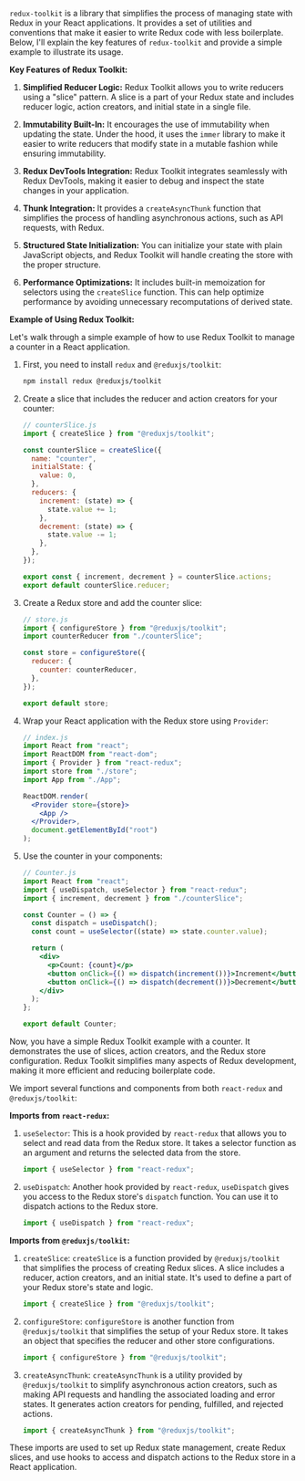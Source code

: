 `redux-toolkit` is a library that simplifies the process of managing state with Redux in your React applications. It provides a set of utilities and conventions that make it easier to write Redux code with less boilerplate. Below, I'll explain the key features of `redux-toolkit` and provide a simple example to illustrate its usage.

**Key Features of Redux Toolkit:**

1. **Simplified Reducer Logic:** Redux Toolkit allows you to write reducers using a "slice" pattern. A slice is a part of your Redux state and includes reducer logic, action creators, and initial state in a single file.

2. **Immutability Built-In:** It encourages the use of immutability when updating the state. Under the hood, it uses the `immer` library to make it easier to write reducers that modify state in a mutable fashion while ensuring immutability.

3. **Redux DevTools Integration:** Redux Toolkit integrates seamlessly with Redux DevTools, making it easier to debug and inspect the state changes in your application.

4. **Thunk Integration:** It provides a `createAsyncThunk` function that simplifies the process of handling asynchronous actions, such as API requests, with Redux.

5. **Structured State Initialization:** You can initialize your state with plain JavaScript objects, and Redux Toolkit will handle creating the store with the proper structure.

6. **Performance Optimizations:** It includes built-in memoization for selectors using the `createSlice` function. This can help optimize performance by avoiding unnecessary recomputations of derived state.

**Example of Using Redux Toolkit:**

Let's walk through a simple example of how to use Redux Toolkit to manage a counter in a React application.

1. First, you need to install `redux` and `@reduxjs/toolkit`:

   ```bash
   npm install redux @reduxjs/toolkit
   ```

2. Create a slice that includes the reducer and action creators for your counter:

   ```jsx
   // counterSlice.js
   import { createSlice } from "@reduxjs/toolkit";

   const counterSlice = createSlice({
     name: "counter",
     initialState: {
       value: 0,
     },
     reducers: {
       increment: (state) => {
         state.value += 1;
       },
       decrement: (state) => {
         state.value -= 1;
       },
     },
   });

   export const { increment, decrement } = counterSlice.actions;
   export default counterSlice.reducer;
   ```

3. Create a Redux store and add the counter slice:

   ```jsx
   // store.js
   import { configureStore } from "@reduxjs/toolkit";
   import counterReducer from "./counterSlice";

   const store = configureStore({
     reducer: {
       counter: counterReducer,
     },
   });

   export default store;
   ```

4. Wrap your React application with the Redux store using `Provider`:

   ```jsx
   // index.js
   import React from "react";
   import ReactDOM from "react-dom";
   import { Provider } from "react-redux";
   import store from "./store";
   import App from "./App";

   ReactDOM.render(
     <Provider store={store}>
       <App />
     </Provider>,
     document.getElementById("root")
   );
   ```

5. Use the counter in your components:

   ```jsx
   // Counter.js
   import React from "react";
   import { useDispatch, useSelector } from "react-redux";
   import { increment, decrement } from "./counterSlice";

   const Counter = () => {
     const dispatch = useDispatch();
     const count = useSelector((state) => state.counter.value);

     return (
       <div>
         <p>Count: {count}</p>
         <button onClick={() => dispatch(increment())}>Increment</button>
         <button onClick={() => dispatch(decrement())}>Decrement</button>
       </div>
     );
   };

   export default Counter;
   ```

Now, you have a simple Redux Toolkit example with a counter. It demonstrates the use of slices, action creators, and the Redux store configuration. Redux Toolkit simplifies many aspects of Redux development, making it more efficient and reducing boilerplate code.

We import several functions and components from both `react-redux` and `@reduxjs/toolkit`:

**Imports from `react-redux`:**

1. `useSelector`: This is a hook provided by `react-redux` that allows you to select and read data from the Redux store. It takes a selector function as an argument and returns the selected data from the store.

   ```javascript
   import { useSelector } from "react-redux";
   ```

2. `useDispatch`: Another hook provided by `react-redux`, `useDispatch` gives you access to the Redux store's `dispatch` function. You can use it to dispatch actions to the Redux store.

   ```javascript
   import { useDispatch } from "react-redux";
   ```

**Imports from `@reduxjs/toolkit`:**

1. `createSlice`: `createSlice` is a function provided by `@reduxjs/toolkit` that simplifies the process of creating Redux slices. A slice includes a reducer, action creators, and an initial state. It's used to define a part of your Redux store's state and logic.

   ```javascript
   import { createSlice } from "@reduxjs/toolkit";
   ```

2. `configureStore`: `configureStore` is another function from `@reduxjs/toolkit` that simplifies the setup of your Redux store. It takes an object that specifies the reducer and other store configurations.

   ```javascript
   import { configureStore } from "@reduxjs/toolkit";
   ```

3. `createAsyncThunk`: `createAsyncThunk` is a utility provided by `@reduxjs/toolkit` to simplify asynchronous action creators, such as making API requests and handling the associated loading and error states. It generates action creators for pending, fulfilled, and rejected actions.

   ```javascript
   import { createAsyncThunk } from "@reduxjs/toolkit";
   ```

These imports are used to set up Redux state management, create Redux slices, and use hooks to access and dispatch actions to the Redux store in a React application.
